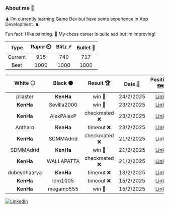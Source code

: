 ### About me 🍜

♟ I’m currently learning Game Dev but have some experience in App Development. ♞

Fun fact: I like painting. 🎨
My chess career is quite sad but im improving!
<!--START_SECTION:chessStats-->
<!-- Automatically generated with https://github.com/Balastrong/chess-stats-action -->

| Type | Rapid ⏲️ | Blitz ⚡ | Bullet 🔫 |
|:---:|:---:|:---:|:---:|
| Current | 915 | 740 | 717 |
| Best | 1000 | 1000 | 1000 |

| White ⚪ | Black ⚫ | Result 🏆 | Date 📅 | Position 🗺️ | Type 🕕 |
|:---:|:---:|:---:|:---:|:---:|:---:|
| pllaster | **KenHa** | win 🥇 | 24/2/2025 | <a href="http://www.ee.unb.ca/cgi-bin/tervo/fen.pl?select=7r/2p1k1pp/1p3p2/4p3/4PQ2/2P2P2/q2r2PP/5RK1 b - -">Link</a> | Bullet |
| **KenHa** | Sevilla2000 | win 🥇 | 23/2/2025 | <a href="http://www.ee.unb.ca/cgi-bin/tervo/fen.pl?select=r5k1/pp1b1p2/1b1B1R2/2pP2r1/2B5/2PN3P/PP4P1/5RK1 b - -">Link</a> | Blitz |
| **KenHa** | AlexPAlexP | checkmated ❌ | 23/2/2025 | <a href="http://www.ee.unb.ca/cgi-bin/tervo/fen.pl?select=2Q5/5k2/1R2p3/p3Pp1p/5Pp1/6P1/5q1P/2K4q w - -">Link</a> | Blitz |
| Antharo | **KenHa** | timeout ❌ | 23/2/2025 | <a href="http://www.ee.unb.ca/cgi-bin/tervo/fen.pl?select=3k3R/8/2P4P/4p3/1p2P3/1B1PK3/8/8 b - -">Link</a> | Blitz |
| **KenHa** | SDMMAdrid | checkmated ❌ | 21/2/2025 | <a href="http://www.ee.unb.ca/cgi-bin/tervo/fen.pl?select=r6k/pb2n2p/1p4p1/NP3p2/P7/8/B5qb/1R1QR2K w - -">Link</a> | Blitz |
| SDMMAdrid | **KenHa** | win 🥇 | 21/2/2025 | <a href="http://www.ee.unb.ca/cgi-bin/tervo/fen.pl?select=2kr3r/p1p3pp/5p2/1N6/8/4n3/6qP/R3R2K w - -">Link</a> | Blitz |
| **KenHa** | WALLAPATTA | checkmated ❌ | 21/2/2025 | <a href="http://www.ee.unb.ca/cgi-bin/tervo/fen.pl?select=r6k/p4Q1p/5p2/8/8/8/5PPP/q5K1 w - -">Link</a> | Bullet |
| dubeydhaarya | **KenHa** | timeout ❌ | 18/2/2025 | <a href="http://www.ee.unb.ca/cgi-bin/tervo/fen.pl?select=8/pp1k4/2npb1R1/4p3/4P3/3PB3/1PP5/2K4R b - -">Link</a> | Bullet |
| **KenHa** | ldm1005 | timeout ❌ | 15/2/2025 | <a href="http://www.ee.unb.ca/cgi-bin/tervo/fen.pl?select=r5k1/pp5p/6p1/4p3/3p1q2/3B3b/PPP1RKRP/8 w - -">Link</a> | Blitz |
| **KenHa** | megamo555 | win 🥇 | 15/2/2025 | <a href="http://www.ee.unb.ca/cgi-bin/tervo/fen.pl?select=4k1r1/1r1b3p/pp3p2/3Rp3/1BP5/1P3N2/P4PPP/5RK1 b - -">Link</a> | Blitz |

<!--END_SECTION:chessStats-->

<a href="https://www.linkedin.com/in/guillermo-bosca/" target="_blank"><img src="https://img.shields.io/badge/LinkedIn-%230077B5.svg?&style=flat-square&logo=linkedin&logoColor=white" alt="LinkedIn"></a>


<!--
**kenhacodes/kenhacodes** is a ✨ _special_ ✨ repository because its `README.md` (this file) appears on your GitHub profile.

Here are some ideas to get you started:

- 🔭 I’m currently working on ...
- 🌱 I’m currently learning App Development, Data Analytics and ML.
- 👯 I’m looking to collaborate on ...
- 🤔 I’m looking for help with ...
- 💬 Ask me about ...
- 📫 How to reach me: ...
- 😄 Pronouns: ...
- ⚡ Fun fact: ...
-->
